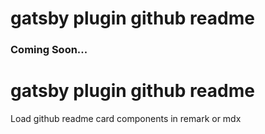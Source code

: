 # gatsby plugin github readme

### Coming Soon...

<div>
    <h1>gatsby plugin github readme</h1>
    <p>Load github readme card components in remark or mdx</p>
    <img src="" />
</div>

